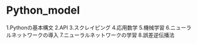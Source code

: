 # Python_model
1.Pythonの基本構文
2.API
3.スクレイピング
4.応用数学
5.機械学習
6.ニューラルネットワークの導入
7.ニューラルネットワークの学習
8.誤差逆伝播法
